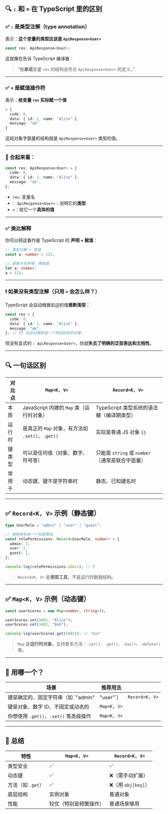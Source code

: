 ## 🔍 `:` 和 `=` 在 TypeScript 里的区别

### ✅ `:` 是**类型注解**（type annotation）

表示：**这个变量的类型应该是 `ApiResponse<User>`**

```ts
const res: ApiResponse<User>;
```

这就像在告诉 TypeScript 编译器：

> “我**承诺**变量 `res` 的结构会符合 `ApiResponse<User>` 的定义。”

---

### ✅ `=` 是**赋值操作符**

表示：**给变量 `res` 实际赋一个值**

```ts
= {
  code: 0,
  data: { id: 1, name: "Alice" },
  message: "ok"
}
```

这段对象字面量的结构就是 `ApiResponse<User>` 类型的值。

---

### 🧠 合起来看：

```ts
const res: ApiResponse<User> = {
  code: 0,
  data: { id: 1, name: "Alice" },
  message: "ok",
};
```

- `res`: 变量名
- `: ApiResponse<User>`：说明它的**类型**
- `=`：给它一个**具体的值**

---

### ✅ 类比解释

你可以把这看作是 TypeScript 的 **声明 + 赋值**：

```ts
// 类型注解 + 赋值
const a: number = 123;

// 就等于先声明，再赋值
let a: number;
a = 123;
```

---

### ❗ 如果没有类型注解（只用 `=` 会怎么样？）

TypeScript 会自动根据右边的值**推断类型**：

```ts
const res = {
  code: 0,
  data: { id: 1, name: "Alice" },
  message: "ok",
}; // TS 会自动推断成一个特定结构的对象
```

但没有显式的 `: ApiResponse<User>`，你就**失去了明确的泛型表达和文档性**。

---

## 🔍 一句话区别

| 对比点 | `Map<K, V>`                                      | `Record<K, V>`                                  |
| ------ | ------------------------------------------------ | ----------------------------------------------- |
| 本质   | JavaScript 内建的 `Map` 类（运行时对象）         | TypeScript 类型系统的语法糖（编译期类型）       |
| 运行时 | 是真正的 `Map` 对象，有方法如 `.set()`、`.get()` | 实际是普通 JS 对象 `{}`                         |
| 键类型 | 可以是任何值（对象、数字、符号等）               | 只能是 `string` 或 `number`（通常是联合字面量） |
| 常用于 | 动态键、键不是字符串时                           | 静态、已知键名时                                |

---

## ✅ `Record<K, V>` 示例（静态键）

```ts
type UserRole = "admin" | "user" | "guest";

// 每种角色有一个权限等级
const rolePermissions: Record<UserRole, number> = {
  admin: 3,
  user: 2,
  guest: 1,
};

console.log(rolePermissions.admin); // 3
```

> `Record<K, V>` 是**类型工具**，不是运行时数据结构。

---

## ✅ `Map<K, V>` 示例（动态键）

```ts
const userScores = new Map<number, string>();

userScores.set(1001, "Alice");
userScores.set(1002, "Bob");

console.log(userScores.get(1002)); // "Bob"
```

> `Map` 是**运行时对象**，支持更多方法：`.set()`、`.get()`、`.has()`、`.delete()` 等。

---

## 🧠 用哪一个？

| 场景                                   | 推荐用法    |                |
| -------------------------------------- | ----------- | -------------- |
| 键是确定的、固定字符串（如 \`"admin"   | "user"\`）  | `Record<K, V>` |
| 键是对象、数字 ID、不固定或动态的      | `Map<K, V>` |                |
| 你想使用 `.get()`、`.set()` 等高级操作 | `Map<K, V>` |                |

---

## 📝 总结

| 特性              | `Map<K, V>`            | `Record<K, V>`      |
| ----------------- | ---------------------- | ------------------- |
| 类型安全          | ✅                     | ✅                  |
| 动态键            | ✅                     | ❌（需手动扩展）    |
| 方法（如 `.get`） | ✅                     | ❌（用 `obj[key]`） |
| 底层结构          | 实例对象               | 普通对象            |
| 性能              | 较优（特别是频繁操作） | 普通场景够用        |
